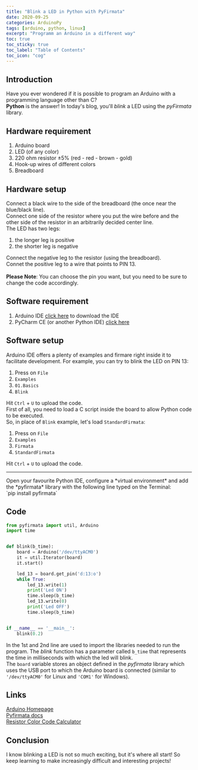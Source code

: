 ```yaml
---
title: "Blink a LED in Python with PyFirmata"
date: 2020-09-25
categories: ArduinoPy
tags: [arduino, python, linux]
excerpt: "Programm an Arduino in a different way"
toc: true
toc_sticky: true
toc_label: "Table of Contents"
toc_icon: "cog"
---
```


## Introduction
Have you ever wondered if it is possible to program an Arduino with a programming language other than C?<br>
**Python** is the answer! In today's blog, you'll *blink* a LED using the *pyFirmata* library.

## Hardware requirement
1. Arduino board
2. LED (of any color)
3. 220 ohm resistor <span>&#177;</span>5% (red - red - brown - gold)
4. Hook-up wires of different colors
5. Breadboard

## Hardware setup
Connect a black wire to the side of the breadboard (the once near the blue/black line).<br>
Connect one side of the resistor where you put the wire before and the other side of the resistor in an arbitrarily decided center line.<br>
The LED has two legs:
1. the longer leg is positive
2. the shorter leg is negative

Connect the negative leg to the resistor (using the breadboard).<br>
Connet the positive leg to a wire that points to PIN 13.<br><br>
**Please Note**: You can choose the pin you want, but you need to be sure to change the code accordingly.<br>

## Software requirement
1. Arduino IDE
   [click here](https://www.arduino.cc/en/Main/Software) to download the IDE
2. PyCharm CE (or another Python IDE)
   [click here](https://www.jetbrains.com/pycharm/)

## Software setup
Arduino IDE offers a plenty of examples and firmare right inside it to facilitate development. For example, you can try to blink the LED on PIN 13:<br>
1. Press on `File`
2. `Examples`
3. `01.Basics`
4. `Blink`

Hit `Ctrl` + `U` to upload the code.<br>
First of all, you need to load a C script inside the board to allow Python code to be executed.<br>
So, in place of `Blink` example, let's load `StandardFirmata`:
1. Press on `File`
2. `Examples`
3. `Firmata`
4. `StandardFirmata`

Hit `Ctrl` + `U` to upload the code.
<hr>
Open your favourite Python IDE, configure a *virtual environment* and add the *pyfirmata* library with the following line typed on the Terminal:<br>
`pip install pyfirmata`

## Code
```python
from pyfirmata import util, Arduino
import time


def blink(b_time):
    board = Arduino('/dev/ttyACM0')
    it = util.Iterator(board)
    it.start()

    led_13 = board.get_pin('d:13:o')
    while True:
        led_13.write(1)
        print('Led ON')
        time.sleep(b_time)
        led_13.write(0)
        print('Led OFF')
        time.sleep(b_time)


if __name__ == '__main__':
    blink(0.2)
```

In the 1st and 2nd line are used to import the libraries needed to run the program. The *blink* function has a parameter called `b_time` that represents the time in milliseconds with which the led will blink.<br>
The `board` variable stores an object defined in the *pyfirmata* library which uses the USB port to which the Arduino board is connected (similar to `'/dev/ttyACM0'` for Linux and `'COM1'` for Windows).

## Links
[Arduino Homepage](https://www.arduino.cc/)<br>
[Pyfirmata docs](https://pyfirmata.readthedocs.io/en/latest/)<br>
[Resistor Color Code Calculator](https://www.digikey.com/en/resources/conversion-calculators/conversion-calculator-resistor-color-code)<br>

## Conclusion
I know blinking a LED is not so much exciting, but it's where all start! So keep learning to make increasingly difficult and interesting projects!
